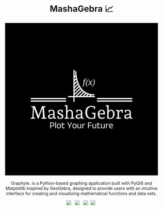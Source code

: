 <!-- PROJECT LOGO -->
<div align="center">

  <h1 align="center"> MashaGebra 📈 </h1>
  
![banner (2)](./Assets/logo-white.png)

  <p align="center">
    Graphyte. is a Python-based graphing application built with PyQt6 and Matplotlib inspired by GeoGebra, designed to provide users with an intuitive interface for creating and visualizing mathematical functions and data sets.
  </p>

  <a style="text-decoration:none">
    <img src="https://img.shields.io/badge/numpy-%23013243.svg?style=for-the-badge&logo=numpy&logoColor=white"/> &nbsp;
    <img src="https://img.shields.io/badge/Matplotlib-%23ffffff.svg?style=for-the-badge&logo=Matplotlib&logoColor=black"/>
    &nbsp;
    <img src="https://img.shields.io/badge/Qt-qmake-green.svg"/>&nbsp;
    <img src="https://img.shields.io/badge/Python-3776AB?style=for-the-badge&logo=python&logoColor=white"/>&nbsp;
    
   

</div>

